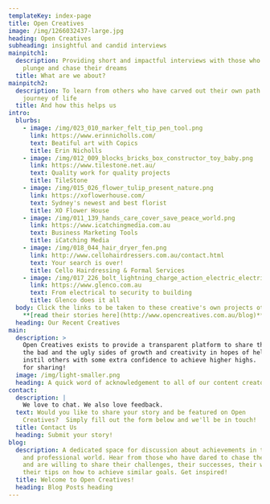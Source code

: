 ```yaml
---
templateKey: index-page
title: Open Creatives
image: /img/1266032437-large.jpg
heading: Open Creatives
subheading: insightful and candid interviews
mainpitch1:
  description: Providing short and impactful interviews with those who take the
    plunge and chase their dreams
  title: What are we about?
mainpitch2:
  description: To learn from others who have carved out their own path along their
    journey of life
  title: And how this helps us
intro:
  blurbs:
    - image: /img/023_010_marker_felt_tip_pen_tool.png
      link: https://www.erinnicholls.com/
      text: Beatiful art with Copics
      title: Erin Nicholls
    - image: /img/012_009_blocks_bricks_box_constructor_toy_baby.png
      link: https://www.tilestone.net.au/
      text: Quality work for quality projects
      title: TileStone
    - image: /img/015_026_flower_tulip_present_nature.png
      link: https://xoflowerhouse.com/
      text: Sydney's newest and best florist
      title: XO Flower House
    - image: /img/011_139_hands_care_cover_save_peace_world.png
      link: https://www.icatchingmedia.com.au
      text: Business Marketing Tools
      title: iCatching Media
    - image: /img/018_044_hair_dryer_fen.png
      link: http://www.cellohairdressers.com.au/contact.html
      text: Your search is over!
      title: Cello Hairdressing & Formal Services
    - image: /img/017_226_bolt_lightning_charge_action_electric_electricity.png
      link: https://www.glenco.com.au
      text: From electrical to security to building
      title: Glenco does it all
  body: Click the links to be taken to these creative's own projects otherwise
    **[read their stories here](http://www.opencreatives.com.au/blog)**
  heading: Our Recent Creatives
main:
  description: >
    Open Creatives exists to provide a transparent platform to share the good
    the bad and the ugly sides of growth and creativity in hopes of helping to
    instil others with some extra confidence to achieve higher highs.  Thank you
    for sharing!
  image: /img/light-smaller.png
  heading: A quick word of acknowledgement to all of our content creators
contact:
  description: |
    We love to chat. We also love feedback.
  text: Would you like to share your story and be featured on Open
    Creatives?  Simply fill out the form below and we'll be in touch!
  title: Contact Us
  heading: Submit your story!
blog:
  description: A dedicated space for discussion about achievements in the personal
    and professional world. Hear from those who have dared to chase their dreams
    and are willing to share their challenges, their successes, their wisdom and
    their tips on how to achieve similar goals. Get inspired!
  title: Welcome to Open Creatives!
  heading: Blog Posts heading
---
```

